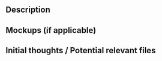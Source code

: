 ## Description

<!--- Describe what new feature you want implemented -->

## Mockups (if applicable)

<!--- Attach mockups/wireframes  -->

## Initial thoughts / Potential relevant files

<!--- Provide any additional information or suggestions you may have regarding implementation or affected areas of the codebase -->

<!-- Remember to add labels (which clone, what priority--high/low) -->
